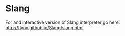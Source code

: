 # Slang

For and interactive version of Slang interpreter go here: 
http://flynx.github.io/Slang/slang.html
